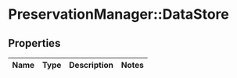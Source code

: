 # PreservationManager::DataStore

## Properties
Name | Type | Description | Notes
------------ | ------------- | ------------- | -------------

